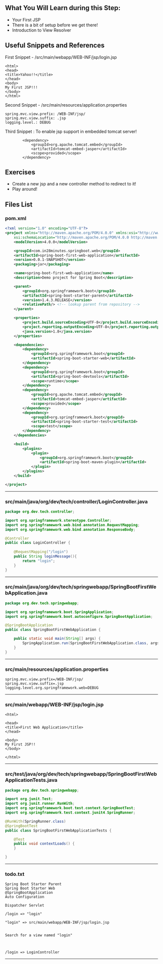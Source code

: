 ## What You Will Learn during this Step:
- Your First JSP
 - There is a bit of setup before we get there!
- Introduction to View Resolver

## Useful Snippets and References
First Snippet - /src/main/webapp/WEB-INF/jsp/login.jsp
```
<html>
<head>
<title>Yahoo!!</title>
</head>
<body>
My First JSP!!!
</body>
</html>
```

Second Snippet - /src/main/resources/application.properties
```
spring.mvc.view.prefix: /WEB-INF/jsp/
spring.mvc.view.suffix: .jsp
logging.level.: DEBUG
```

Third Snippet : To enable jsp support in embedded tomcat server!
```
        <dependency>
            <groupId>org.apache.tomcat.embed</groupId>
            <artifactId>tomcat-embed-jasper</artifactId>
            <scope>provided</scope>
        </dependency>

```

## Exercises
- Create a new jsp and a new controller method to redirect to it!
- Play around!

## Files List

### pom.xml

```xml
<?xml version="1.0" encoding="UTF-8"?>
<project xmlns="http://maven.apache.org/POM/4.0.0" xmlns:xsi="http://www.w3.org/2001/XMLSchema-instance"
	xsi:schemaLocation="http://maven.apache.org/POM/4.0.0 http://maven.apache.org/xsd/maven-4.0.0.xsd">
	<modelVersion>4.0.0</modelVersion>

	<groupId>com.in28minutes.springboot.web</groupId>
	<artifactId>spring-boot-first-web-application</artifactId>
	<version>0.0.1-SNAPSHOT</version>
	<packaging>jar</packaging>

	<name>spring-boot-first-web-application</name>
	<description>Demo project for Spring Boot</description>

	<parent>
		<groupId>org.springframework.boot</groupId>
		<artifactId>spring-boot-starter-parent</artifactId>
		<version>1.4.3.RELEASE</version>
		<relativePath/> <!-- lookup parent from repository -->
	</parent>

	<properties>
		<project.build.sourceEncoding>UTF-8</project.build.sourceEncoding>
		<project.reporting.outputEncoding>UTF-8</project.reporting.outputEncoding>
		<java.version>1.8</java.version>
	</properties>

	<dependencies>
		<dependency>
			<groupId>org.springframework.boot</groupId>
			<artifactId>spring-boot-starter-web</artifactId>
		</dependency>
		<dependency>
			<groupId>org.springframework.boot</groupId>
			<artifactId>spring-boot-devtools</artifactId>
			<scope>runtime</scope>
		</dependency>
        <dependency>
            <groupId>org.apache.tomcat.embed</groupId>
            <artifactId>tomcat-embed-jasper</artifactId>
            <scope>provided</scope>
        </dependency>		
		<dependency>
			<groupId>org.springframework.boot</groupId>
			<artifactId>spring-boot-starter-test</artifactId>
			<scope>test</scope>
		</dependency>
	</dependencies>

	<build>
		<plugins>
			<plugin>
				<groupId>org.springframework.boot</groupId>
				<artifactId>spring-boot-maven-plugin</artifactId>
			</plugin>
		</plugins>
	</build>

</project>
```
---
### src/main/java/org/dev/tech/controller/LoginController.java

```java
package org.dev.tech.controller;

import org.springframework.stereotype.Controller;
import org.springframework.web.bind.annotation.RequestMapping;
import org.springframework.web.bind.annotation.ResponseBody;

@Controller
public class LoginController {
	
	@RequestMapping("/login")
	public String loginMessage(){
		return "login";
	}
}
```
---
### src/main/java/org/dev/tech/springwebapp/SpringBootFirstWebApplication.java

```java
package org.dev.tech.springwebapp;

import org.springframework.boot.SpringApplication;
import org.springframework.boot.autoconfigure.SpringBootApplication;

@SpringBootApplication
public class SpringBootFirstWebApplication {

	public static void main(String[] args) {
		SpringApplication.run(SpringBootFirstWebApplication.class, args);
	}
}
```
---
### src/main/resources/application.properties

```
spring.mvc.view.prefix=/WEB-INF/jsp/
spring.mvc.view.suffix=.jsp
logging.level.org.springframework.web=DEBUG
```
---
### src/main/webapp/WEB-INF/jsp/login.jsp

```
<html>

<head>
<title>First Web Application</title>
</head>

<body>
My First JSP!!
</body>

</html>
```
---
### src/test/java/org/dev/tech/springwebapp/SpringBootFirstWebApplicationTests.java

```java
package org.dev.tech.springwebapp;

import org.junit.Test;
import org.junit.runner.RunWith;
import org.springframework.boot.test.context.SpringBootTest;
import org.springframework.test.context.junit4.SpringRunner;

@RunWith(SpringRunner.class)
@SpringBootTest
public class SpringBootFirstWebApplicationTests {

	@Test
	public void contextLoads() {
	}

}
```
---
### todo.txt

```
Spring Boot Starter Parent
Spring Boot Starter Web
@SpringBootApplication
Auto Configuration

Dispatcher Servlet

/login => "login"

"login" => src/main/webapp/WEB-INF/jsp/login.jsp 


Search for a view named "login"



/login => LoginController 
```
---
